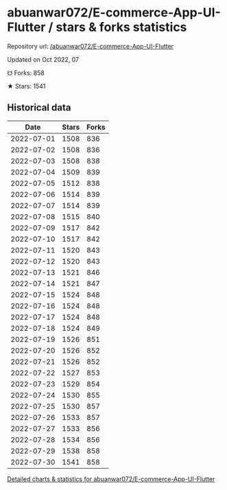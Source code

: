 # abuanwar072/E-commerce-App-UI-Flutter / stars & forks statistics

Repository url: [/abuanwar072/E-commerce-App-UI-Flutter](https://github.com/abuanwar072/E-commerce-App-UI-Flutter)

Updated on Oct 2022, 07

☋ Forks: 858

★ Stars: 1541

## Historical data
| Date | Stars | Forks |
|------|-------|-------|
| 2022-07-01 | 1508 | 836 | 
| 2022-07-02 | 1508 | 836 | 
| 2022-07-03 | 1508 | 838 | 
| 2022-07-04 | 1509 | 839 | 
| 2022-07-05 | 1512 | 838 | 
| 2022-07-06 | 1514 | 839 | 
| 2022-07-07 | 1514 | 839 | 
| 2022-07-08 | 1515 | 840 | 
| 2022-07-09 | 1517 | 842 | 
| 2022-07-10 | 1517 | 842 | 
| 2022-07-11 | 1520 | 843 | 
| 2022-07-12 | 1520 | 843 | 
| 2022-07-13 | 1521 | 846 | 
| 2022-07-14 | 1521 | 847 | 
| 2022-07-15 | 1524 | 848 | 
| 2022-07-16 | 1524 | 848 | 
| 2022-07-17 | 1524 | 848 | 
| 2022-07-18 | 1524 | 849 | 
| 2022-07-19 | 1526 | 851 | 
| 2022-07-20 | 1526 | 852 | 
| 2022-07-21 | 1526 | 852 | 
| 2022-07-22 | 1527 | 853 | 
| 2022-07-23 | 1529 | 854 | 
| 2022-07-24 | 1530 | 855 | 
| 2022-07-25 | 1530 | 857 | 
| 2022-07-26 | 1533 | 857 | 
| 2022-07-27 | 1533 | 856 | 
| 2022-07-28 | 1534 | 856 | 
| 2022-07-29 | 1538 | 858 | 
| 2022-07-30 | 1541 | 858 | 


[Detailed charts & statistics for abuanwar072/E-commerce-App-UI-Flutter](https://reviewgithub.com/rep/abuanwar072/E-commerce-App-UI-Flutter)
